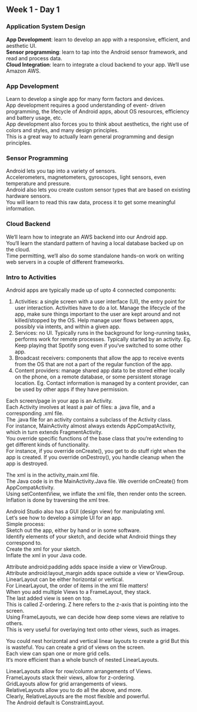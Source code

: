 ## Week 1 - Day 1
### Application System Design
**App Development**: learn to develop an app with a responsive, efficient, and aesthetic UI.  
**Sensor programming**: learn to tap into the Android sensor framework, and read and process data.  
**Cloud Integration**: learn to integrate a cloud backend to your app. We‘ll use Amazon AWS.

### App Development
Learn to develop a single app for many form factors and devices.  
App development requires a good understanding of event- driven programming, the lifecycle of Android apps, about OS resources, efficiency and battery usage, etc.  
App development also forces you to think about aesthetics, the right use of colors and styles, and many design principles.  
This is a great way to actually learn general programming and design principles.

### Sensor Programming
Android lets you tap into a variety of sensors.  
Accelerometers, magnetometers, gyroscopes, light sensors, even temperature and pressure.  
Android also lets you create custom sensor types that are based on existing hardware sensors.  
You will learn to read this raw data, process it to get some meaningful information.

### Cloud Backend
We‘ll learn how to integrate an AWS backend into our Android app.  
You‘ll learn the standard pattern of having a local database backed up on the cloud.  
Time permitting, we‘ll also do some standalone hands-on work on writing web servers in a couple of different frameworks.

### Intro to Activities
Android apps are typically made up of upto 4 connected components:  
1) Activities: a single screen with a user interface (UI), the entry point for user interaction. Activities have to do a lot. Manage the lifecycle of the app, make sure things important to the user are kept around and not killed/stopped by the OS. Help manage user flows between apps, possibly via intents, and within a given app.  
2) Services: no UI. Typically runs in the background for long-running tasks, performs work for remote processes. Typically started by an activity. Eg. Keep playing that Spotify song even if you‘ve switched to some other app.  
3) Broadcast receivers: components that allow the app to receive events from the OS that are not a part of the regular function of the app.  
4) Content providers: manage shared app data to be stored either locally on the phone, on a remote database, or some persistent storage location. Eg. Contact information is managed by a content provider, can be used by other apps if they have permission.

Each screen/page in your app is an Activity.  
Each Activity involves at least a pair of files: a .java file, and a corresponding .xml file.  
The .java file for an activity contains a subclass of the Activity class.  
For instance, MainActivity almost always extends AppCompatActivity, which in turn extends FragmentActivity.  
You override specific functions of the base class that you‘re extending to get different kinds of functionality.  
For instance, if you override onCreate(), you get to do stuff right when the app is created. If you override onDestroy(), you handle cleanup when the app is destroyed.

The xml is in the activity_main.xml file.  
The Java code is in the MainActivity.Java file. We override onCreate() from AppCompatActivity.  
Using setContentView, we inflate the xml file, then render onto the screen.  
Inflation is done by traversing the xml tree.  

Android Studio also has a GUI (design view) for manipulating xml.  
Let‘s see how to develop a simple UI for an app.  
Simple process:  
Sketch out the app, either by hand or in some software.  
Identify elements of your sketch, and decide what Android things they correspond to.  
Create the xml for your sketch.  
Inflate the xml in your Java code.

Attribute android:padding adds space inside a view or ViewGroup.  
Attribute android:layout_margin adds space outside a view or ViewGroup.  
LinearLayout can be either horizontal or vertical.  
For LinearLayout, the order of items in the xml file matters!  
When you add multiple Views to a FrameLayout, they stack.  
The last added view is seen on top.  
This is called Z-ordering. Z here refers to the z-axis that is pointing into the screen.  
Using FrameLayouts, we can decide how deep some views are relative to others.  
This is very useful for overlaying text onto other views, such as images.  

You could nest horizontal and vertical linear layouts to create a grid But this is wasteful. 
You can create a grid of views on the screen.  
Each view can span one or more grid cells.  
It‘s more efficient than a whole bunch of nested LinearLayouts.  

LinearLayouts allow for row/column arrangements of Views.  
FrameLayouts stack their views, allow for z-ordering.  
GridLayouts allow for grid arrangements of views.  
RelativeLayouts allow you to do all the above, and more.  
Clearly, RelativeLayouts are the most flexible and powerful.  
The Android default is ConstraintLayout.